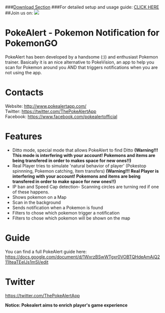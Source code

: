 ###[Download Section](http://www.pokealertapp.com/#download)
###For detailed setup and usage guide: <a href="https://docs.google.com/document/d/1WxrzBSwWTgxr0VOBTQHdeAmAjQ211IteaTEeIJs1mSI/edit"> CLICK HERE </a>
##Join us on: <a href="https://discord.gg/JdFdPw3"> <img src="http://i.imgur.com/5qd7qB8.png"> </a>

# PokeAlert - Pokemon Notification for PokemonGO 
PokeAlert has been developed by a handsome (:)) and enthusiast Pokemon trainer. Basically it is an nice alternative to PokeVision, an app to help you scan for Pokemon around you AND that triggers notifications when you are not using the app.

# Contacts
Website: http://www.pokealertapp.com/
<br>
Twitter: https://twitter.com/ThePokeAlertApp
<br>
Facebook: https://www.facebook.com/pokealertofficial

# Features
- Ditto mode, special mode that allows PokeAlert to find Ditto **(Warning!!! This mode is interfering with your account! Pokemons and items are being transfered in order to makes space for new ones!!)**
- Real Player tries to simulate 'natural behavior of player' (Pokestop spinnning, Pokemon catching, Item transfers) **(Warning!!! Real Player is interfering with your account! Pokemons and items are being transfered in order to make space for new ones!!)**
- IP ban and Speed Cap detection- Scanning circles are turning red if one of these happens.
- Shows pokemon on a Map
- Scan in the background
- Sends notification when a Pokemon is found
- Filters to chose which pokemon trigger a notification
- Filters to chose which pokemon will be shown on the map

# Guide

You can find a full PokeAlert guide here: https://docs.google.com/document/d/1WxrzBSwWTgxr0VOBTQHdeAmAjQ211IteaTEeIJs1mSI/edit

# Twitter
https://twitter.com/ThePokeAlertApp



**Notice: Pokealert aims to enrich player's game experience**
